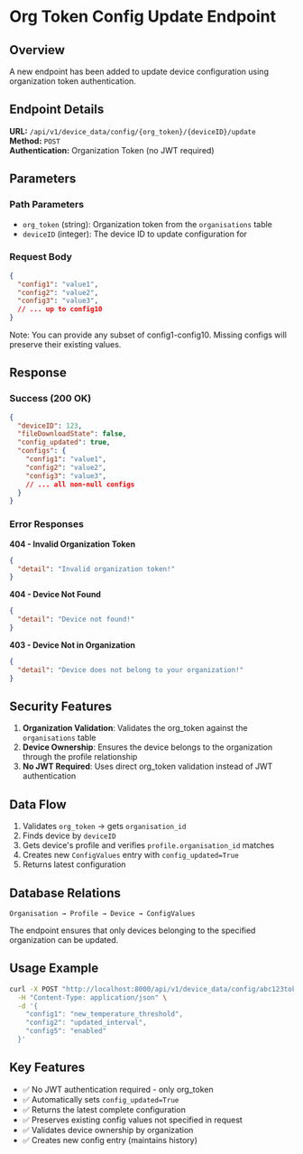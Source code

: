 # Org Token Config Update Endpoint

## Overview
A new endpoint has been added to update device configuration using organization token authentication.

## Endpoint Details

**URL:** `/api/v1/device_data/config/{org_token}/{deviceID}/update`  
**Method:** `POST`  
**Authentication:** Organization Token (no JWT required)

## Parameters

### Path Parameters
- `org_token` (string): Organization token from the `organisations` table
- `deviceID` (integer): The device ID to update configuration for

### Request Body
```json
{
  "config1": "value1",
  "config2": "value2",
  "config3": "value3",
  // ... up to config10
}
```

Note: You can provide any subset of config1-config10. Missing configs will preserve their existing values.

## Response

### Success (200 OK)
```json
{
  "deviceID": 123,
  "fileDownloadState": false,
  "config_updated": true,
  "configs": {
    "config1": "value1",
    "config2": "value2",
    "config3": "value3",
    // ... all non-null configs
  }
}
```

### Error Responses

**404 - Invalid Organization Token**
```json
{
  "detail": "Invalid organization token!"
}
```

**404 - Device Not Found**
```json
{
  "detail": "Device not found!"
}
```

**403 - Device Not in Organization**
```json
{
  "detail": "Device does not belong to your organization!"
}
```

## Security Features

1. **Organization Validation**: Validates the org_token against the `organisations` table
2. **Device Ownership**: Ensures the device belongs to the organization through the profile relationship
3. **No JWT Required**: Uses direct org_token validation instead of JWT authentication

## Data Flow

1. Validates `org_token` → gets `organisation_id`
2. Finds device by `deviceID`
3. Gets device's profile and verifies `profile.organisation_id` matches
4. Creates new `ConfigValues` entry with `config_updated=True`
5. Returns latest configuration

## Database Relations

```
Organisation → Profile → Device → ConfigValues
```

The endpoint ensures that only devices belonging to the specified organization can be updated.

## Usage Example

```bash
curl -X POST "http://localhost:8000/api/v1/device_data/config/abc123token/456/update" \
  -H "Content-Type: application/json" \
  -d '{
    "config1": "new_temperature_threshold", 
    "config2": "updated_interval",
    "config5": "enabled"
  }'
```

## Key Features

- ✅ No JWT authentication required - only org_token
- ✅ Automatically sets `config_updated=True`
- ✅ Returns the latest complete configuration
- ✅ Preserves existing config values not specified in request
- ✅ Validates device ownership by organization
- ✅ Creates new config entry (maintains history)